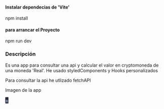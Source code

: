 
<h4>Instalar dependecias de 'Vite'</h4>
<p>npm install</p>

<h4>para arrancar el Proyecto</h4>
<p>npm run dev</p>



<h3>Descripción</h3>

<p>Es una app para consultar una api y calcular el valor en cryptomoneda de una moneda 'Real'. He usado styledComponents y Hooks personalizados</p>

<p>Para consultar la api he utlizado fetchAPI</p>

<p>Imagen de la app</p>
<img  style = " width: 10px; "src = 'https://github.com/jaelEspinosa/React_calcularCryptoApi/blob/master/src/img/crypto.jpg' alt='img app'>